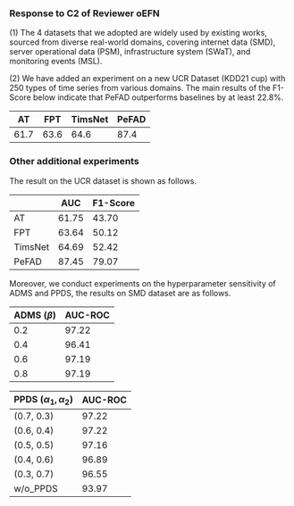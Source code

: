 ### Response to C2 of Reviewer oEFN
(1) The 4 datasets that we adopted are widely used by existing works, sourced from diverse real-world domains, covering internet data (SMD), server operational data (PSM), infrastructure system (SWaT), and monitoring events (MSL).

(2) We have added an experiment on a new UCR Dataset (KDD21 cup) with 250 types of time series from various domains. The main results of the F1-Score below indicate that PeFAD outperforms baselines by at least 22.8%.

| AT | FPT | TimsNet | PeFAD |
| --- | --- | --- | --- |
| 61.7 | 63.6 | 64.6 | 87.4 |

### Other additional experiments
The result on the UCR dataset is shown as follows.

|         | AUC   | F1-Score |
| ------- | ----- | -------- |
| AT      | 61.75 | 43.70    |
| FPT     | 63.64 | 50.12    |
| TimsNet | 64.69 | 52.42    |
| PeFAD   | 87.45 | 79.07    |


Moreover, we conduct experiments on the hyperparameter sensitivity of ADMS and PPDS, the results on SMD dataset are as follows.

| ADMS ($\beta$) | AUC-ROC |
| --- | --- |
| 0.2 | 97.22 |
| 0.4 | 96.41 |
| 0.6 | 97.19 |
| 0.8 | 97.19 |

| PPDS ($\alpha_1,\alpha_2$) | AUC-ROC |
| --- | --- |
| (0.7, 0.3) | 97.22 |
| (0.6, 0.4) | 97.22 |
| (0.5, 0.5) | 97.16 |
| (0.4, 0.6) | 96.89 |
| (0.3, 0.7) | 96.55 |
| w/o_PPDS | 93.97 |
